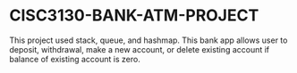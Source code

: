 # CISC3130-BANK-ATM-PROJECT
This project used stack, queue, and hashmap. This bank app allows user to deposit, withdrawal,  make a new account, or delete existing account if balance  of existing account is zero.

